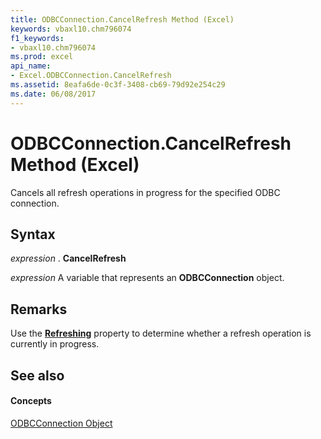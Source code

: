 ```yaml
---
title: ODBCConnection.CancelRefresh Method (Excel)
keywords: vbaxl10.chm796074
f1_keywords:
- vbaxl10.chm796074
ms.prod: excel
api_name:
- Excel.ODBCConnection.CancelRefresh
ms.assetid: 8eafa6de-0c3f-3408-cb69-79d92e254c29
ms.date: 06/08/2017
---
```



# ODBCConnection.CancelRefresh Method (Excel)

Cancels all refresh operations in progress for the specified ODBC connection.


## Syntax

 _expression_ . **CancelRefresh**

 _expression_ A variable that represents an **ODBCConnection** object.


## Remarks

Use the  **[Refreshing](Excel.ODBCConnection.Refreshing.md)** property to determine whether a refresh operation is currently in progress.


## See also


#### Concepts


[ODBCConnection Object](Excel.ODBCConnection.md)

